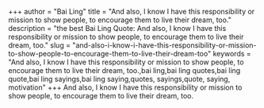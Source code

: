 +++
author = "Bai Ling"
title = "And also, I know I have this responsibility or mission to show people, to encourage them to live their dream, too."
description = "the best Bai Ling Quote: And also, I know I have this responsibility or mission to show people, to encourage them to live their dream, too."
slug = "and-also-i-know-i-have-this-responsibility-or-mission-to-show-people-to-encourage-them-to-live-their-dream-too"
keywords = "And also, I know I have this responsibility or mission to show people, to encourage them to live their dream, too.,bai ling,bai ling quotes,bai ling quote,bai ling sayings,bai ling saying,quotes, sayings,quote, saying, motivation"
+++
And also, I know I have this responsibility or mission to show people, to encourage them to live their dream, too.
